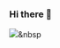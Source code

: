 ### Hi there 👋

<img src="https://img.shields.io/badge/Python-3766AB?style=flat-square&logo=Python&logoColor=white"/></a>&nbsp 

